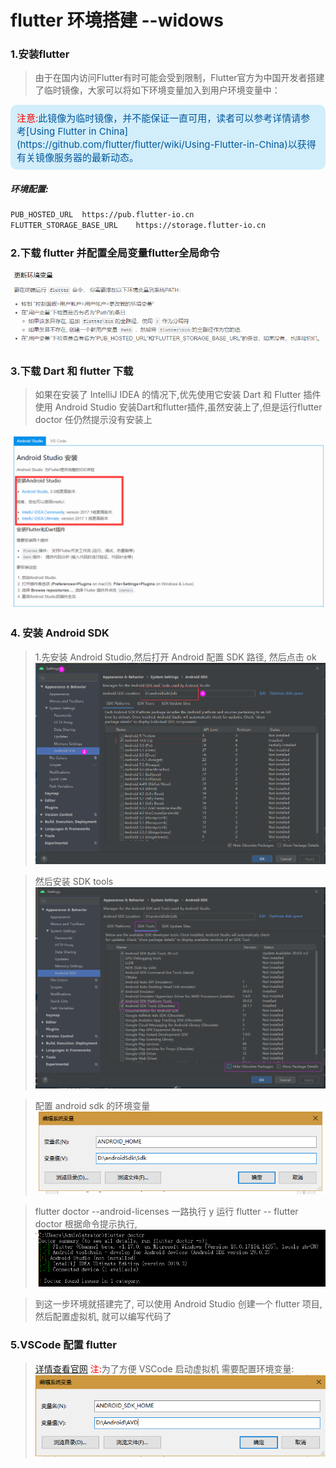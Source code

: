 # flutter 环境搭建 --widows

### 1.安装flutter

>由于在国内访问Flutter有时可能会受到限制，Flutter官方为中国开发者搭建了临时镜像，大家可以将如下环境变量加入到用户环境变量中：
<div style="background:#D2EEFB;color:#01579B;font-size:15px;padding:10px;border-radius:10px;"><font color="red">注意:</font>此镜像为临时镜像，并不能保证一直可用，读者可以参考详情请参考[Using Flutter in China](https://github.com/flutter/flutter/wiki/Using-Flutter-in-China)以获得有关镜像服务器的最新动态。</div>

##### 环境配置:

```html
PUB_HOSTED_URL  https://pub.flutter-io.cn
FLUTTER_STORAGE_BASE_URL    https://storage.flutter-io.cn
```

### 2.下载 flutter 并配置全局变量flutter全局命令

![示](static/images/flutter_setpath.png)

### 3.下载 Dart 和 flutter 下载

>如果在安装了 IntelliJ IDEA 的情况下,优先使用它安装 Dart 和 Flutter 插件
>使用 Android Studio 安装Dart和flutter插件,虽然安装上了,但是运行flutter doctor 任仍然提示没有安装上

![](static/images/flutter_1.png)

### 4.  安装 Android SDK
>1.先安装 Android Studio,然后打开 Android 配置 SDK 路径, 然后点击 ok
![图例1](static/images/android_sdk.png)

>然后安装 SDK tools
![图例2](static/images/android_sdktools.png)

>配置 android sdk 的环境变量
![图例3](static/images/android_setting1.png)

>flutter doctor --android-licenses 一路执行 y
>运行 flutter -- flutter doctor 根据命令提示执行,
![图例4](static/images/flutter_doctor.png)

>到这一步环境就搭建完了, 可以使用 Android Studio 创建一个 flutter 项目,然后配置虚拟机, 就可以编写代码了

### 5.VSCode 配置 flutter

>[详情查看官网](https://flutterchina.club/get-started/test-drive/#vscode)
><font color='red'>注:</font>为了方便 VSCode 启动虚拟机 
>需要配置环境变量:
![图例5](static/images/android_AVD_Setting.png)


